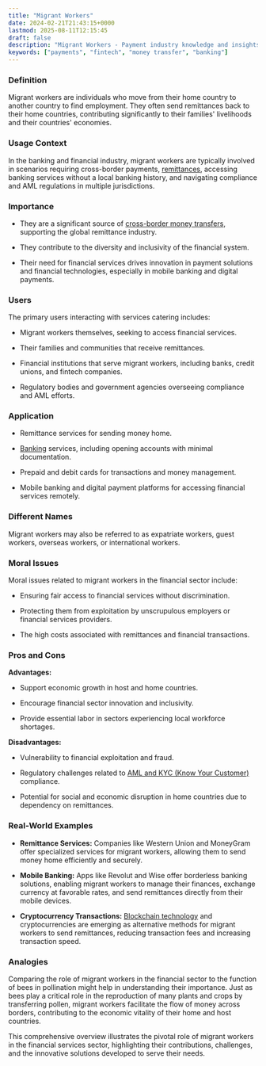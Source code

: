 ```yaml
---
title: "Migrant Workers"
date: 2024-02-21T21:43:15+0000
lastmod: 2025-08-11T12:15:45
draft: false
description: "Migrant Workers - Payment industry knowledge and insights"
keywords: ["payments", "fintech", "money transfer", "banking"]
---
```


### Definition

Migrant workers are individuals who move from their home country to another country to find employment. They often send remittances back to their home countries, contributing significantly to their families' livelihoods and their countries' economies.

### Usage Context

In the banking and financial industry, migrant workers are typically involved in scenarios requiring cross-border payments, [remittances](https://faisalkhan.com/learn/resources-and-references/remittances/), accessing banking services without a local banking history, and navigating compliance and AML regulations in multiple jurisdictions.

### Importance

- They are a significant source of [cross-border money transfers](https://faisalkhanllc.xyz/resources/payments-wiki/c/cross-border-money-transfer/), supporting the global remittance industry.

- They contribute to the diversity and inclusivity of the financial system.

- Their need for financial services drives innovation in payment solutions and financial technologies, especially in mobile banking and digital payments.

### Users

The primary users interacting with services catering includes:

- Migrant workers themselves, seeking to access financial services.

- Their families and communities that receive remittances.

- Financial institutions that serve migrant workers, including banks, credit unions, and fintech companies.

- Regulatory bodies and government agencies overseeing compliance and AML efforts.

### Application

- Remittance services for sending money home.

- [Banking](https://faisalkhanllc.xyz/resources/payments-wiki/b/banking/) services, including opening accounts with minimal documentation.

- Prepaid and debit cards for transactions and money management.

- Mobile banking and digital payment platforms for accessing financial services remotely.

### Different Names

Migrant workers may also be referred to as expatriate workers, guest workers, overseas workers, or international workers.

### Moral Issues

Moral issues related to migrant workers in the financial sector include:

- Ensuring fair access to financial services without discrimination.

- Protecting them from exploitation by unscrupulous employers or financial services providers.

- The high costs associated with remittances and financial transactions.

### Pros and Cons

**Advantages:**

- Support economic growth in host and home countries.

- Encourage financial sector innovation and inclusivity.

- Provide essential labor in sectors experiencing local workforce shortages.

**Disadvantages:**

- Vulnerability to financial exploitation and fraud.

- Regulatory challenges related to [AML and KYC (Know Your Customer)](https://faisalkhanllc.xyz/resources/payments-wiki/k/know-your-customer-kyc-anti-money-laundering-aml/) compliance.

- Potential for social and economic disruption in home countries due to dependency on remittances.

### Real-World Examples

- **Remittance Services:** Companies like Western Union and MoneyGram offer specialized services for migrant workers, allowing them to send money home efficiently and securely.

- **Mobile Banking:** Apps like Revolut and Wise offer borderless banking solutions, enabling migrant workers to manage their finances, exchange currency at favorable rates, and send remittances directly from their mobile devices.

- **Cryptocurrency Transactions:** [Blockchain technology](https://faisalkhanllc.xyz/resources/payments-wiki/b/blockchain/blockchain-technology/) and cryptocurrencies are emerging as alternative methods for migrant workers to send remittances, reducing transaction fees and increasing transaction speed.

### Analogies

Comparing the role of migrant workers in the financial sector to the function of bees in pollination might help in understanding their importance. Just as bees play a critical role in the reproduction of many plants and crops by transferring pollen, migrant workers facilitate the flow of money across borders, contributing to the economic vitality of their home and host countries.

This comprehensive overview illustrates the pivotal role of migrant workers in the financial services sector, highlighting their contributions, challenges, and the innovative solutions developed to serve their needs.